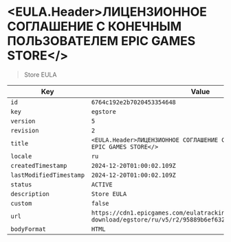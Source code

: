 # <EULA.Header>ЛИЦЕНЗИОННОЕ СОГЛАШЕНИЕ С КОНЕЧНЫМ ПОЛЬЗОВАТЕЛЕМ EPIC GAMES STORE</>

> Store EULA

| Key | Value |
| --- | ----- |
| `id` | `6764c192e2b7020453354648` |
| `key` | `egstore` |
| `version` | `5` |
| `revision` | `2` |
| `title` | `<EULA.Header>ЛИЦЕНЗИОННОЕ СОГЛАШЕНИЕ С КОНЕЧНЫМ ПОЛЬЗОВАТЕЛЕМ EPIC GAMES STORE</>` |
| `locale` | `ru` |
| `createdTimestamp` | `2024-12-20T01:00:02.109Z` |
| `lastModifiedTimestamp` | `2024-12-20T01:00:02.109Z` |
| `status` | `ACTIVE` |
| `description` | `Store EULA` |
| `custom` | `false` |
| `url` | `https://cdn1.epicgames.com/eulatracking-download/egstore/ru/v5/r2/95889b6ef6327cd656930ce6fda4862b.pdf` |
| `bodyFormat` | `HTML` |
